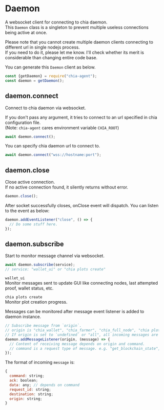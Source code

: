 # Daemon

A websocket client for connecting to chia daemon.  
This `Daemon` class is a singleton to prevent multiple useless connections being active at once.

Please note that you cannot create multiple daemon clients connecting to different url in single nodejs process.  
If you need to do it, please let me know. I'll check whether its merit is considerable than changing entire code base.

You can generate this `Daemon` client as below.
```js
const {getDaemon} = require("chia-agent");
const daemon = getDaemon();
```

## daemon.connect

Connect to chia daemon via websocket.

If you don't pass any argument, it tries to connect to an url specified in chia configuration file.  
(Note: `chia-agent` cares environment variable `CHIA_ROOT`)
```js
await daemon.connect();
```

You can specify chia daemon url to connect to.
```js
await daemon.connect("wss://hostname:port");
```

## daemon.close

Close active connection.  
If no active connection found, it silently returns without error.
```js
daemon.close();
```

After socket successfully closes, onClose event will dispatch. You can listen to the event as below:
```js
daemon.addEventListener("close", () => {
  // Do some stuff here.
});
```

## daemon.subscribe

Start to monitor message channel via websocket.

```js
await daemon.subscribe(service);
// service: "wallet_ui" or "chia plots create"
```

`wallet_ui`  
Monitor messages sent to update GUI like connecting nodes, last attempted proof, wallet status, etc.

`chia plots create`  
Monitor plot creation progress.

Messages can be monitored after message event listener is added to daemon instance.
```js
// Subscribe message from `origin`.
// origin is "chia_wallet", "chia_farmer", "chia_full_node", "chia plots create", etc.
// If origin is set to `undefined` or "all", all incoming messages are passed to the listener function.
daemon.addMessageListener(origin, (message) => {
  // Content of receiving message depends on origin and command.
  // command is a request type of message. e.g. "get_blockchain_state", "new_farming_info", etc.
});
```

The format of incoming `message` is:
```js
{
  command: string;
  ack: boolean;
  data: any; // depends on command
  request_id: string;
  destination: string;
  origin: string;
}
```
